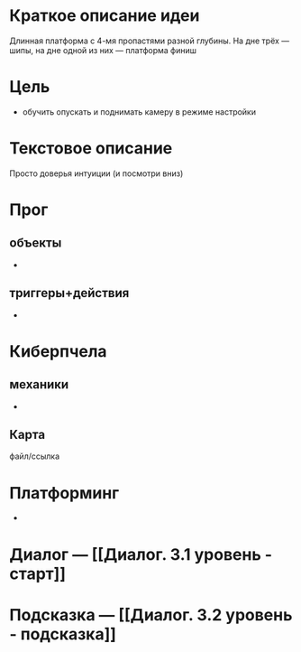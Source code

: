 # Краткое описание идеи
Длинная платформа с 4-мя пропастями разной глубины. На дне трёх — шипы, на дне одной из них — платформа финиш
# Цель
- обучить опускать и поднимать камеру в режиме настройки 
# Текстовое описание
Просто доверья интуиции (и посмотри вниз)
# Прог
## объекты 
-
## триггеры+действия
-
# Киберпчела
## механики
-
## Карта
файл/ссылка
# Платформинг
-
# Диалог — [[Диалог. 3.1 уровень - старт]]
# Подсказка — [[Диалог. 3.2 уровень - подсказка]]